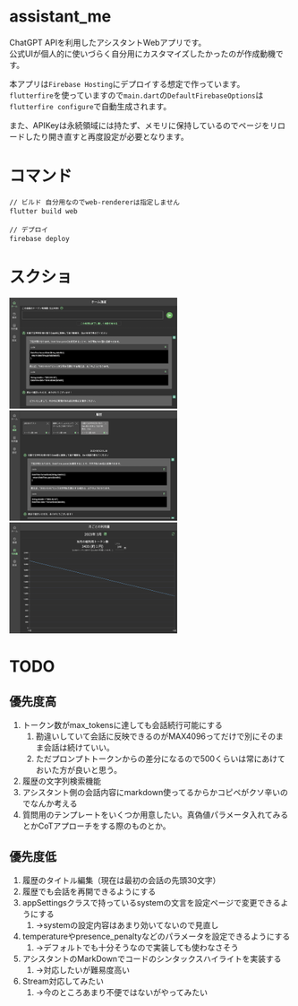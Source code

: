 # assistant_me
ChatGPT APIを利用したアシスタントWebアプリです。  
公式UIが個人的に使いづらく自分用にカスタマイズしたかったのが作成動機です。  

本アプリは`Firebase Hosting`にデプロイする想定で作っています。  
`flutterfire`を使っていますので`main.dart`の`DefaultFirebaseOptions`は`flutterfire configure`で自動生成されます。  

また、APIKeyは永続領域には持たず、メモリに保持しているのでページをリロードしたり開き直すと再度設定が必要となります。  

# コマンド
```
// ビルド 自分用なのでweb-rendererは指定しません
flutter build web

// デプロイ
firebase deploy
```

# スクショ
<img src="./images/01_home.png" width=300>
<img src="./images/02_history.png" width=300>
<img src="./images/03_graph.png" width=300>

# TODO
## 優先度高
1. トークン数がmax_tokensに達しても会話続行可能にする
   1. 勘違いしていて会話に反映できるのがMAX4096ってだけで別にそのまま会話は続けていい。
   2. ただプロンプトトークンからの差分になるので500くらいは常にあけておいた方が良いと思う。
2. 履歴の文字列検索機能
3. アシスタント側の会話内容にmarkdown使ってるからかコピペがクソ辛いのでなんか考える
4. 質問用のテンプレートをいくつか用意したい。真偽値パラメータ入れてみるとかCoTアプローチをする際のものとか。
## 優先度低
1. 履歴のタイトル編集（現在は最初の会話の先頭30文字）
2. 履歴でも会話を再開できるようにする
3. appSettingsクラスで持っているsystemの文言を設定ページで変更できるようにする
   1. →systemの設定内容はあまり効いてないので見直し
4. temperatureやpresence_penaltyなどのパラメータを設定できるようにする
   1. →デフォルトでも十分そうなので実装しても使わなさそう
5. アシスタントのMarkDownでコードのシンタックスハイライトを実装する
   1. →対応したいが難易度高い
6. Stream対応してみたい
   1. →今のところあまり不便ではないがやってみたい
